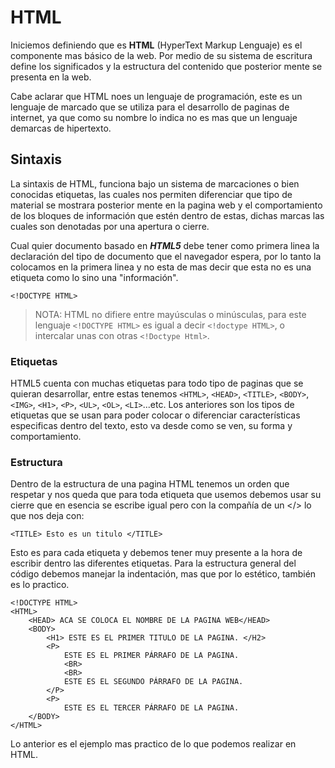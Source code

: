 # HTML

Iniciemos definiendo que es **HTML** (HyperText Markup Lenguaje)
es el componente mas básico de la web. Por medio de su sistema
de escritura define los significados y la estructura del contenido
que posterior mente se presenta en la web.

Cabe aclarar que HTML noes un lenguaje de programación, este es un
lenguaje de marcado que se utiliza para el desarrollo de paginas de
internet, ya que como su nombre lo indica no es mas que un lenguaje
demarcas de hipertexto.

## Sintaxis

La sintaxis de HTML, funciona bajo un sistema de marcaciones o bien
conocidas etiquetas, las cuales nos permiten diferenciar que
tipo de material se mostrara posterior mente en la pagina web y el
comportamiento de los bloques de información que estén dentro de estas, dichas
marcas las cuales son denotadas  por una apertura o cierre.

Cual quier documento basado en **_HTML5_** debe tener como primera
linea la declaración del tipo de documento que el navegador espera, por
lo tanto la colocamos en la primera linea y no esta de mas decir que esta
no es una etiqueta como lo sino una "información".

    <!DOCTYPE HTML>

> NOTA: HTML no difiere entre mayúsculas o minúsculas, para este lenguaje
> ```<!DOCTYPE HTML>``` es igual a decir ```<!doctype HTML>```, o intercalar
> unas con otras ```<!Doctype Html>```.

### Etiquetas

HTML5 cuenta con muchas etiquetas para todo tipo de paginas que se quieran
desarrollar, entre estas tenemos `<HTML>`, `<HEAD>`, `<TITLE>`, `<BODY>`, `<IMG>`,
`<H1>`, `<P>`, `<UL>`, `<OL>`, `<LI>`...etc. Los anteriores son los tipos de etiquetas
que se usan para poder colocar o diferenciar características especificas dentro del
texto, esto va desde como se ven, su forma y comportamiento.

### Estructura

Dentro de la estructura de una pagina HTML tenemos un orden que respetar y
nos queda que para toda etiqueta que usemos debemos usar su cierre que en
esencia se escribe igual pero con la compañía de un </> lo que nos deja con:

    <TITLE> Esto es un titulo </TITLE>

Esto es para cada etiqueta y debemos tener muy presente a la hora de escribir
dentro las diferentes etiquetas. Para la estructura general del código debemos
manejar la indentación, mas que por lo estético, también es lo practico.

    <!DOCTYPE HTML>
    <HTML>
        <HEAD> ACA SE COLOCA EL NOMBRE DE LA PAGINA WEB</HEAD>
        <BODY>
            <H1> ESTE ES EL PRIMER TITULO DE LA PAGINA. </H2>
            <P> 
                ESTE ES EL PRIMER PÁRRAFO DE LA PAGINA.
                <BR>
                <BR>
                ESTE ES EL SEGUNDO PÁRRAFO DE LA PAGINA.
            </P>
            <P>
                ESTE ES EL TERCER PÁRRAFO DE LA PAGINA.
        </BODY>
    </HTML>

Lo anterior es el ejemplo mas practico de lo que podemos realizar en HTML.